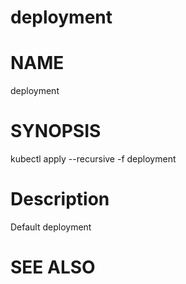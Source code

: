deployment
==================================================

# NAME

  deployment

# SYNOPSIS

  kubectl apply --recursive -f deployment

# Description

Default deployment

# SEE ALSO

